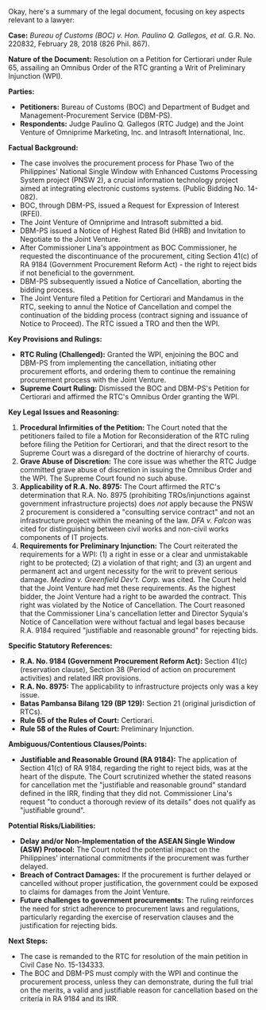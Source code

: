 Okay, here's a summary of the legal document, focusing on key aspects relevant to a lawyer:

**Case:** *Bureau of Customs (BOC) v. Hon. Paulino Q. Gallegos, et al.* G.R. No. 220832, February 28, 2018 (826 Phil. 867).

**Nature of the Document:** Resolution on a Petition for Certiorari under Rule 65, assailing an Omnibus Order of the RTC granting a Writ of Preliminary Injunction (WPI).

**Parties:**

*   **Petitioners:** Bureau of Customs (BOC) and Department of Budget and Management-Procurement Service (DBM-PS).
*   **Respondents:** Judge Paulino Q. Gallegos (RTC Judge) and the Joint Venture of Omniprime Marketing, Inc. and Intrasoft International, Inc.

**Factual Background:**

*   The case involves the procurement process for Phase Two of the Philippines' National Single Window with Enhanced Customs Processing System project (PNSW 2), a crucial information technology project aimed at integrating electronic customs systems. (Public Bidding No. 14-082).
*   BOC, through DBM-PS, issued a Request for Expression of Interest (RFEI).
*   The Joint Venture of Omniprime and Intrasoft submitted a bid.
*   DBM-PS issued a Notice of Highest Rated Bid (HRB) and Invitation to Negotiate to the Joint Venture.
*   After Commissioner Lina's appointment as BOC Commissioner, he requested the discontinuance of the procurement, citing Section 41(c) of RA 9184 (Government Procurement Reform Act) - the right to reject bids if not beneficial to the government.
*   DBM-PS subsequently issued a Notice of Cancellation, aborting the bidding process.
*   The Joint Venture filed a Petition for Certiorari and Mandamus in the RTC, seeking to annul the Notice of Cancellation and compel the continuation of the bidding process (contract signing and issuance of Notice to Proceed). The RTC issued a TRO and then the WPI.

**Key Provisions and Rulings:**

*   **RTC Ruling (Challenged):**  Granted the WPI, enjoining the BOC and DBM-PS from implementing the cancellation, initiating other procurement efforts, and ordering them to continue the remaining procurement process with the Joint Venture.
*   **Supreme Court Ruling:** Dismissed the BOC and DBM-PS's Petition for Certiorari and affirmed the RTC's Omnibus Order granting the WPI.

**Key Legal Issues and Reasoning:**

1.  **Procedural Infirmities of the Petition:** The Court noted that the petitioners failed to file a Motion for Reconsideration of the RTC ruling before filing the Petition for Certiorari, and that the direct resort to the Supreme Court was a disregard of the doctrine of hierarchy of courts.
2.  **Grave Abuse of Discretion:** The core issue was whether the RTC Judge committed grave abuse of discretion in issuing the Omnibus Order and the WPI.  The Supreme Court found no such abuse.
3.  **Applicability of R.A. No. 8975:** The Court affirmed the RTC's determination that R.A. No. 8975 (prohibiting TROs/injunctions against government infrastructure projects) does *not* apply because the PNSW 2 procurement is considered a "consulting service contract" and not an infrastructure project within the meaning of the law. *DFA v. Falcon* was cited for distinguishing between civil works and non-civil works components of IT projects.
4.  **Requirements for Preliminary Injunction:** The Court reiterated the requirements for a WPI: (1) a right in esse or a clear and unmistakable right to be protected; (2) a violation of that right; and (3) an urgent and permanent act and urgent necessity for the writ to prevent serious damage. *Medina v. Greenfield Dev't. Corp.* was cited. The Court held that the Joint Venture had met these requirements. As the highest bidder, the Joint Venture had a right to be awarded the contract. This right was violated by the Notice of Cancellation. The Court reasoned that the Commissioner Lina's cancellation letter and Director Syquia's Notice of Cancellation were without factual and legal bases because R.A. 9184 required "justifiable and reasonable ground" for rejecting bids.

**Specific Statutory References:**

*   **R.A. No. 9184 (Government Procurement Reform Act):**  Section 41(c) (reservation clause), Section 38 (Period of action on procurement activities) and related IRR provisions.
*   **R.A. No. 8975:** The applicability to infrastructure projects only was a key issue.
*   **Batas Pambansa Bilang 129 (BP 129):** Section 21 (original jurisdiction of RTCs).
*   **Rule 65 of the Rules of Court:** Certiorari.
*   **Rule 58 of the Rules of Court:** Preliminary Injunction.

**Ambiguous/Contentious Clauses/Points:**

*   **Justifiable and Reasonable Ground (RA 9184):** The application of Section 41(c) of RA 9184, regarding the right to reject bids, was at the heart of the dispute.  The Court scrutinized whether the stated reasons for cancellation met the "justifiable and reasonable ground" standard defined in the IRR, finding that they did not. Commissioner Lina's request "to conduct a thorough review of its details" does not qualify as "justifiable ground".

**Potential Risks/Liabilities:**

*   **Delay and/or Non-Implementation of the ASEAN Single Window (ASW) Protocol:**  The Court noted the potential impact on the Philippines' international commitments if the procurement was further delayed.
*   **Breach of Contract Damages:** If the procurement is further delayed or cancelled without proper justification, the government could be exposed to claims for damages from the Joint Venture.
*   **Future challenges to government procurements:** The ruling reinforces the need for strict adherence to procurement laws and regulations, particularly regarding the exercise of reservation clauses and the justification for rejecting bids.

**Next Steps:**

*   The case is remanded to the RTC for resolution of the main petition in Civil Case No. 15-134333.
*   The BOC and DBM-PS must comply with the WPI and continue the procurement process, unless they can demonstrate, during the full trial on the merits, a valid and justifiable reason for cancellation based on the criteria in RA 9184 and its IRR.
